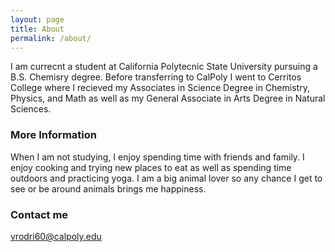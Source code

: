 ```yaml
---
layout: page
title: About
permalink: /about/
---
```


I am currecnt a student at California Polytecnic State University pursuing a B.S. Chemisry degree. Before transferring to CalPoly I went to Cerritos College where I recieved my Associates in Science Degree in Chemistry, Physics, and Math as well as my General Associate in Arts Degree in Natural Sciences.

### More Information

When I am not studying, I enjoy spending time with friends and family. I enjoy cooking and trying new places to eat as well as spending time outdoors and practicing yoga. I am a big animal lover so any chance I get to see or be around animals brings me happiness. 

### Contact me

[vrodri60@calpoly.edu](mailto:vrodri60@calpoly.edu)
